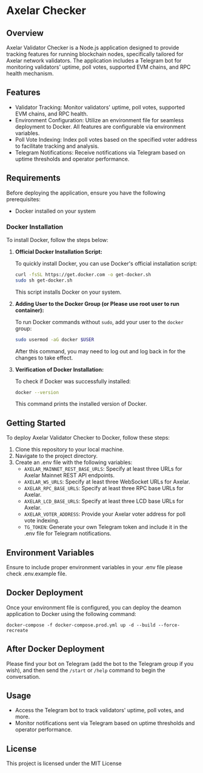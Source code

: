 # Axelar Checker

## Overview
Axelar Validator Checker is a Node.js application designed to provide tracking features for running blockchain nodes, specifically tailored for Axelar network validators. The application includes a Telegram bot for monitoring validators' uptime, poll votes, supported EVM chains, and RPC health mechanism.

## Features
- Validator Tracking: Monitor validators' uptime, poll votes, supported EVM chains, and RPC health.
- Environment Configuration: Utilize an environment file for seamless deployment to Docker. All features are configurable via environment variables.
- Poll Vote Indexing: Index poll votes based on the specified voter address to facilitate tracking and analysis.
- Telegram Notifications: Receive notifications via Telegram based on uptime thresholds and operator performance.

## Requirements
Before deploying the application, ensure you have the following prerequisites:
- Docker installed on your system


### Docker Installation

To install Docker, follow the steps below:

1. **Official Docker Installation Script:**

   To quickly install Docker, you can use Docker's official installation script:

   ```bash
   curl -fsSL https://get.docker.com -o get-docker.sh
   sudo sh get-docker.sh
   ```

   This script installs Docker on your system.

2. **Adding User to the Docker Group (or Please use root user to run container):** 

   To run Docker commands without `sudo`, add your user to the `docker` group:

   ```bash
   sudo usermod -aG docker $USER
   ```

   After this command, you may need to log out and log back in for the changes to take effect.

3. **Verification of Docker Installation:**

   To check if Docker was successfully installed:

   ```bash
   docker --version
   ```

   This command prints the installed version of Docker.

## Getting Started
To deploy Axelar Validator Checker to Docker, follow these steps:
1. Clone this repository to your local machine.
2. Navigate to the project directory.
3. Create an .env file with the following variables:
   - `AXELAR_MAINNET_REST_BASE_URLS`: Specify at least three URLs for Axelar Mainnet REST API endpoints.
   - `AXELAR_WS_URLS`: Specify at least three WebSocket URLs for Axelar.
   - `AXELAR_RPC_BASE_URLS`: Specify at least three RPC base URLs for Axelar.
   - `AXELAR_LCD_BASE_URLS`: Specify at least three LCD base URLs for Axelar.
   - `AXELAR_VOTER_ADDRESS`: Provide your Axelar voter address for poll vote indexing.
   - `TG_TOKEN`: Generate your own Telegram token and include it in the .env file for Telegram notifications.

## Environment Variables
Ensure to include proper environment variables in your .env file please check .env.example file.

## Docker Deployment
Once your environment file is configured, you can deploy the deamon application to Docker using the following command:

`
docker-compose -f docker-compose.prod.yml up -d --build --force-recreate
`

## After Docker Deployment
Please find your bot on Telegram (add the bot to the Telegram group if you wish), and then send the `/start` or `/help` command to begin the conversation.

## Usage
- Access the Telegram bot to track validators' uptime, poll votes, and more.
- Monitor notifications sent via Telegram based on uptime thresholds and operator performance.

## License
This project is licensed under the MIT License
